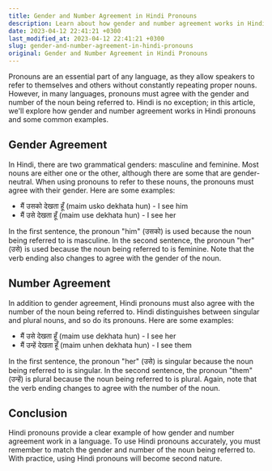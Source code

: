 ```yaml
---
title: Gender and Number Agreement in Hindi Pronouns
description: Learn about how gender and number agreement works in Hindi pronouns.
date: 2023-04-12 22:41:21 +0300
last_modified_at: 2023-04-12 22:41:21 +0300
slug: gender-and-number-agreement-in-hindi-pronouns
original: Gender and Number Agreement in Hindi Pronouns
---
```

Pronouns are an essential part of any language, as they allow speakers to refer to themselves and others without constantly repeating proper nouns. However, in many languages, pronouns must agree with the gender and number of the noun being referred to. Hindi is no exception; in this article, we'll explore how gender and number agreement works in Hindi pronouns and some common examples.

## Gender Agreement

In Hindi, there are two grammatical genders: masculine and feminine. Most nouns are either one or the other, although there are some that are gender-neutral. When using pronouns to refer to these nouns, the pronouns must agree with their gender. Here are some examples:

- मैं उसको देखता हूँ (maim usko dekhata hun) - I see him
- मैं उसे देखता हूँ (maim use dekhata hun) - I see her

In the first sentence, the pronoun "him" (उसको) is used because the noun being referred to is masculine. In the second sentence, the pronoun "her" (उसे) is used because the noun being referred to is feminine. Note that the verb ending also changes to agree with the gender of the noun.

## Number Agreement

In addition to gender agreement, Hindi pronouns must also agree with the number of the noun being referred to. Hindi distinguishes between singular and plural nouns, and so do its pronouns. Here are some examples:

- मैं उसे देखता हूँ (maim use dekhata hun) - I see her
- मैं उन्हें देखता हूँ (maim unhen dekhata hun) - I see them

In the first sentence, the pronoun "her" (उसे) is singular because the noun being referred to is singular. In the second sentence, the pronoun "them" (उन्हें) is plural because the noun being referred to is plural. Again, note that the verb ending changes to agree with the number of the noun.

## Conclusion

Hindi pronouns provide a clear example of how gender and number agreement work in a language. To use Hindi pronouns accurately, you must remember to match the gender and number of the noun being referred to. With practice, using Hindi pronouns will become second nature.